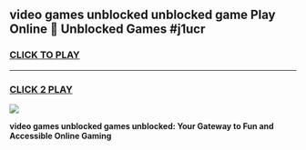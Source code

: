 
## video games unblocked unblocked game Play Online 👋 Unblocked Games #j1ucr
<h3>
<a href="https://premium.freeplayer.one?title=video_games_unblocked&ref=21F">CLICK TO PLAY</a></h3>
<hr>

<h3>
<a href="https://premium.freeplayer.one?title=video_games_unblocked&ref=21F">CLICK 2 PLAY</a>
  
</h3>

<a href="https://premium.freeplayer.one?title=video_games_unblocked&ref=21F/"><img src="https://clearcache.store/games.png"></a>


**video games unblocked games unblocked: Your Gateway to Fun and Accessible Online Gaming**
